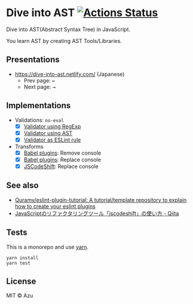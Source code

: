 # Dive into AST [![Actions Status](https://github.com/azu/dive-into-ast/workflows/test/badge.svg)](https://github.com/azu/dive-into-ast/actions?query=workflow%3Atest)

Dive into AST(Abstract Syntax Tree) in JavaScript.

You learn AST by creating AST Tools/Libraries.


## Presentations

- <https://dive-into-ast.netlify.com/> (Japanese)
    - Prev page: <kbd>←</kbd>
    - Next page: <kbd>→</kbd>

## Implementations

- Validations: `no-eval`
    - [x] [Validator using RegExp](examples/regexp-validator)
    - [x] [Validator using AST](examples/ast-validator)
    - [x] [Validator as ESLint rule](examples/eslint-plugins-no-eval)
- Transforms
    - [x] [Babel plugins](examples/babel-plugin-no-console): Remove console 
    - [x] [Babel plugins](examples/babel-plugin-no-console): Replace console 
    - [x] [JSCodeShift](examples/jscodeshift-replace-console-log): Replace console

## See also

- [Quramy/eslint-plugin-tutorial: A tutorial/template repository to explain how to create your eslint plugins](https://github.com/Quramy/eslint-plugin-tutorial)
- [JavaScriptのリファクタリングツール「jscodeshift」の使い方 - Qiita](https://qiita.com/toshi-toma/items/93f1dfdf0a820fe6fccc)

## Tests

This is a monorepo and use [yarn](https://yarnpkg.com/).

    yarn install
    yarn test

## License

MIT © Azu
